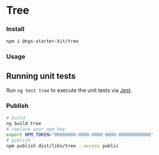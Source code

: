 # Tree

### Install

```bash
npm i @ngx-starter-kit/tree
```

### Usage

## Running unit tests

Run `ng test tree` to execute the unit tests via [Jest](https://jestjs.io).

### Publish

```bash
# build
ng build tree
# replace your npm key
export NPM_TOKEN="00000000-0000-0000-0000-000000000000"
# publish
npm publish dist/libs/tree --access public
```
